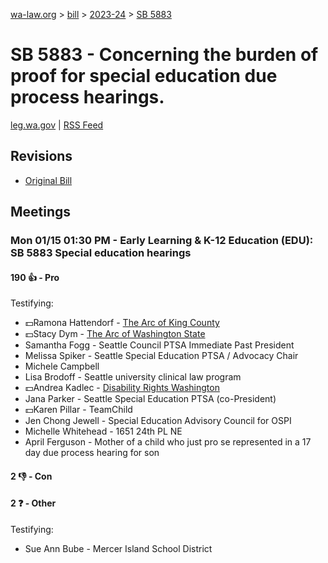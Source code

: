 [wa-law.org](/) > [bill](/bill/) > [2023-24](/bill/2023-24/) > [SB 5883](/bill/2023-24/sb/5883/)

# SB 5883 - Concerning the burden of proof for special education due process hearings.
[leg.wa.gov](https://app.leg.wa.gov/billsummary?BillNumber=5883&Year=2023&Initiative=false) | [RSS Feed](./rss.xml)

## Revisions
* [Original Bill](1/)

## Meetings
### Mon 01/15 01:30 PM - Early Learning & K-12 Education (EDU): SB 5883 Special education hearings
#### 190 👍 - Pro
Testifying:
* 💵Ramona Hattendorf - [The Arc of King County](/org/the_arc_of_king_county/)
* 💵Stacy Dym - [The Arc of Washington State](/org/the_arc_of_washington_state/)
* Samantha Fogg - Seattle Council PTSA Immediate Past President
* Melissa Spiker - Seattle Special Education PTSA / Advocacy Chair
* Michele Campbell
* Lisa Brodoff - Seattle university clinical law program
* 💵Andrea Kadlec - [Disability Rights Washington](/org/disability_rights_washington/)
* Jana Parker - Seattle Special Education PTSA (co-President)
* 💵Karen Pillar - TeamChild
* Jen Chong Jewell - Special Education Advisory Council for OSPI
* Michelle Whitehead - 1651 24th PL NE
* April Ferguson - Mother of a child who just pro se represented in a 17 day due process hearing for son

#### 2 👎 - Con

#### 2 ❓ - Other
Testifying:
* Sue Ann Bube - Mercer Island School District
